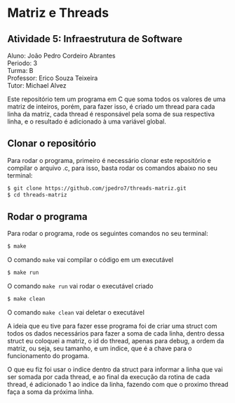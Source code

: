 # Matriz e Threads

## Atividade 5: Infraestrutura de Software
Aluno: João Pedro Cordeiro Abrantes  
Periodo: 3  
Turma: B  
Professor: Erico Souza Teixeira  
Tutor: Michael Alvez  
  
Este repositório tem um programa em C que soma todos os valores de uma matriz de inteiros, porém, para fazer isso, é criado um thread para cada linha da matriz, cada thread é responsável pela soma de sua respectiva linha, e o resultado é adicionado à uma variável global.  

## Clonar o repositório

Para rodar o programa, primeiro é necessário clonar este repositório e compilar o arquivo .c, para isso, basta rodar os comandos abaixo no seu terminal:  

```bash
$ git clone https://github.com/jpedro7/threads-matriz.git
$ cd threads-matriz
```

## Rodar o programa

Para rodar o programa, rode os seguintes comandos no seu terminal:

```bash
$ make
```
O comando `make` vai compilar o código em um executável  

```bash
$ make run
```
O comando `make run` vai rodar o executável criado

```bash
$ make clean
```
O comando `make clean` vai deletar o executável  

A ideia que eu tive para fazer esse programa foi de criar uma struct com todos os dados necessários para fazer a soma de cada linha, dentro dessa struct eu coloquei a matriz, o id do thread, apenas para debug, a ordem da matriz, ou seja, seu tamanho, e um indice, que é a chave para o funcionamento do progama.  

O que eu fiz foi usar o indice dentro da struct para informar a linha que vai ser somada por cada thread, e ao final da execução da rotina de cada thread, é adicionado 1 ao indice da linha, fazendo com que o proximo thread faça a soma da próxima linha.

